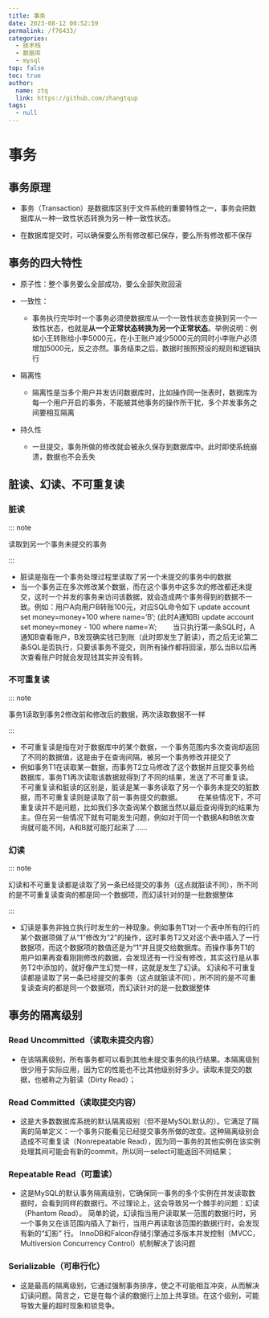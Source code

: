 ```yaml
---
title: 事务
date: 2023-08-12 00:52:59
permalink: /f76433/
categories: 
  - 技术栈
  - 数据库
  - mysql
top: false
toc: true
author: 
  name: ztq
  link: https://github.com/zhangtqup
tags: 
  - null
---
```



# 事务

## 事务原理

 

- 事务（Transaction）是数据库区别于文件系统的重要特性之一，事务会把数据库从一种一致性状态转换为另一种一致性状态。

- 在数据库提交时，可以确保要么所有修改都已保存，要么所有修改都不保存

## 事务的四大特性

- 原子性：整个事务要么全部成功，要么全部失败回滚

- 一致性：

  - 事务执行完毕时一个事务必须使数据库从一个一致性状态变换到另一个一致性状态，也就是**从一个正常状态转换为另一个正常状态**。举例说明：例如小王转账给小李5000元，在小王账户减少5000元的同时小李账户必须增加5000元，反之亦然。事务结束之后，数据时按照预设的规则和逻辑执行

- 隔离性

  - 隔离性是当多个用户并发访问数据库时，比如操作同一张表时，数据库为每一个用户开启的事务，不能被其他事务的操作所干扰，多个并发事务之间要相互隔离

- 持久性

  - 一旦提交，事务所做的修改就会被永久保存到数据库中。此时即使系统崩溃，数据也不会丢失

  

## 脏读、幻读、不可重复读

### 脏读

::: note

读取到另一个事务未提交的事务

:::

- 脏读是指在一个事务处理过程里读取了另一个未提交的事务中的数据
- 当一个事务正在多次修改某个数据，而在这个事务中这多次的修改都还未提交，这时一个并发的事务来访问该数据，就会造成两个事务得到的数据不一致。例如：用户A向用户B转账100元，对应SQL命令如下
  update account set money=money+100 where name=’B’; (此时A通知B)
  update account set money=money - 100 where name=’A’;
    　　当只执行第一条SQL时，A通知B查看账户，B发现确实钱已到账（此时即发生了脏读），而之后无论第二条SQL是否执行，只要该事务不提交，则所有操作都将回滚，那么当B以后再次查看账户时就会发现钱其实并没有转。

### 不可重复读

::: note

事务1读取到事务2修改前和修改后的数据，两次读取数据不一样

:::

- 不可重复读是指在对于数据库中的某个数据，一个事务范围内多次查询却返回了不同的数据值，这是由于在查询间隔，被另一个事务修改并提交了
- 例如事务T1在读取某一数据，而事务T2立马修改了这个数据并且提交事务给数据库，事务T1再次读取该数据就得到了不同的结果，发送了不可重复读。
  不可重复读和脏读的区别是，脏读是某一事务读取了另一个事务未提交的脏数据，而不可重复读则是读取了前一事务提交的数据。
    　　在某些情况下，不可重复读并不是问题，比如我们多次查询某个数据当然以最后查询得到的结果为主。但在另一些情况下就有可能发生问题，例如对于同一个数据A和B依次查询就可能不同，A和B就可能打起来了……

### 幻读

::: note

幻读和不可重复读都是读取了另一条已经提交的事务（这点就脏读不同），所不同的是不可重复读查询的都是同一个数据项，而幻读针对的是一批数据整体

:::

- 幻读是事务非独立执行时发生的一种现象。例如事务T1对一个表中所有的行的某个数据项做了从“1”修改为“2”的操作，这时事务T2又对这个表中插入了一行数据项，而这个数据项的数值还是为“1”并且提交给数据库。而操作事务T1的用户如果再查看刚刚修改的数据，会发现还有一行没有修改，其实这行是从事务T2中添加的，就好像产生幻觉一样，这就是发生了幻读。
  幻读和不可重复读都是读取了另一条已经提交的事务（这点就脏读不同），所不同的是不可重复读查询的都是同一个数据项，而幻读针对的是一批数据整体

## 事务的隔离级别

### **Read Uncommitted（读取未提交内容）**

- 在该隔离级别，所有事务都可以看到其他未提交事务的执行结果。本隔离级别很少用于实际应用，因为它的性能也不比其他级别好多少。读取未提交的数据，也被称之为脏读（Dirty Read）；

### **Read Committed（读取提交内容）**

- 这是大多数数据库系统的默认隔离级别（但不是MySQL默认的）。它满足了隔离的简单定义：一个事务只能看见已经提交事务所做的改变。这种隔离级别会造成不可重复读（Nonrepeatable Read），因为同一事务的其他实例在该实例处理其间可能会有新的commit，所以同一select可能返回不同结果；

### **Repeatable Read（可重读）**

- 这是MySQL的默认事务隔离级别，它确保同一事务的多个实例在并发读取数据时，会看到同样的数据行。不过理论上，这会导致另一个棘手的问题：幻读 （Phantom Read）。
   简单的说，幻读指当用户读取某一范围的数据行时，另一个事务又在该范围内插入了新行，当用户再读取该范围的数据行时，会发现有新的“幻影” 行。
   InnoDB和Falcon存储引擎通过多版本并发控制（MVCC，Multiversion Concurrency Control）机制解决了该问题

### **Serializable（可串行化）**

- 这是最高的隔离级别，它通过强制事务排序，使之不可能相互冲突，从而解决幻读问题。简言之，它是在每个读的数据行上加上共享锁。在这个级别，可能导致大量的超时现象和锁竞争。


